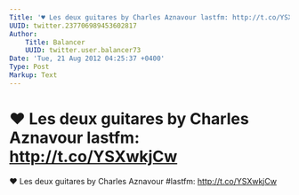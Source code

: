 ```yaml
---
Title: '♥ Les deux guitares by Charles Aznavour lastfm: http://t.co/YSXwkjCw'
UUID: twitter.237706989453602817
Author:
    Title: Balancer
    UUID: twitter.user.balancer73
Date: 'Tue, 21 Aug 2012 04:25:37 +0400'
Type: Post
Markup: Text
---
```


# ♥ Les deux guitares by Charles Aznavour lastfm: http://t.co/YSXwkjCw

♥ Les deux guitares by Charles Aznavour #lastfm:
http://t.co/YSXwkjCw